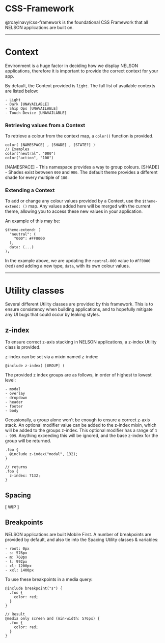 
# CSS-Framework

@roaylnavy/css-framework is the foundational CSS Framework that all NELSON applications are built on.

---

# Context

Environment is a huge factor in deciding how we display NELSON applications, therefore it is important to provide the correct context for your app.

By default, the Context provided is `light`. The full list of available contexts are listed below:
```
- Light
- Dark [UNAVAILABLE]
- Ship Ops [UNAVAILABLE]
- Touch Device [UNAVAILABLE]
```

### Retrieving values from a Context

To retrieve a colour from the context map, a `color()` function is provided.
```
color( [NAMESPACE] , [SHADE] , [STATE?] )
// Examples
color("neutral", "000")
color("action", "100")
```

[NAMESPACE] - This namespace provides a way to group colours. 
[SHADE] - Shades exist between `000` and `900`. The default theme provides a different shade for every multiple of `100`.


### Extending a Context

To add or change any colour values provided by a Context, use the `$theme-extend: ()` map. Any values added here will be merged with the current theme, allowing you to access these new values in your application.

An example of this may be:

```
$theme-extend: (
  "neutral": (
    "000": #FF0000
  ),
  data: (...)
);
```

In the example above, we are updating the `neutral-000` value to `#FF0000` (red) and adding a new type, `data`, with its own colour values.

---

# Utility classes

Several different Utility classes are provided by this framework. This is to ensure consistency when building applications, and to hopefully mitigate any UI bugs that could occur by leaking styles.

## z-index

To ensure correct z-axis stacking in NELSON applications, a z-index Utility class is provided.

z-index can be set via a mixin named z-index:
```
@include z-index( [GROUP] )
```

The provided z index groups are as follows, in order of highest to lowest level:
```
- modal
- overlay
- dropdown
- header
- footer
- body
```

Occasionally, a group alone won't be enough to ensure a correct z-axis stack. An optional modifier value can be added to the z-index mixin, which will be added to the groups z-index. This optional modifier has a range of `1 - 999`. Anything exceeding this will be ignored, and the base z-index for the group will be returned.

```
.foo {
  @include z-index("modal", 132);
}

// returns
.foo {
  z-index: 7132;
}
```

## Spacing
[ WIP ]

## Breakpoints

NELSON applications are built Mobile First. A number of breakpoints are provided by default, and also tie into the Spacing Utility classes & variables:
```
- root: 0px
- s: 576px
- m: 768px
- l: 992px
- xl: 1200px
- xxl: 1400px
```
To use these breakpoints in a media query:
```
@include breakpoint("s") {
  .foo {
    color: red;
  }
}

// Result
@media only screen and (min-width: 576px) {
  .foo {
    color: red;
  }
}
```
